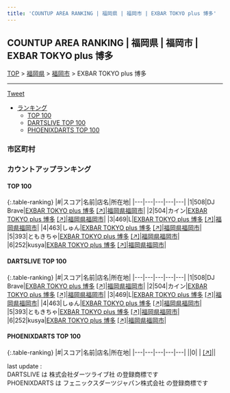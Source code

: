 ```yaml
---
title: 'COUNTUP AREA RANKING | 福岡県 | 福岡市 | EXBAR TOKYO plus 博多'
---
```

## COUNTUP AREA RANKING | 福岡県 | 福岡市 | EXBAR TOKYO plus 博多

[TOP](/darts/rank/) > [福岡県](/darts/rank/福岡県/) > [福岡市](/darts/rank/福岡県/福岡市/) > EXBAR TOKYO plus 博多

___

<a href="https://twitter.com/share?ref_src=twsrc%5Etfw" data-text="COUNTUP AREA RANKING | 福岡県福岡市EXBAR TOKYO plus 博多" class="twitter-share-button" data-hashtags="DARTSLIVE,PHOENIXDARTS,darts,ダーツ" data-show-count="false">Tweet</a>

* [ランキング](#カウントアップランキング)
    * [TOP 100](#top-100)
    * [DARTSLIVE TOP 100](#dartslive-top-100)
    * [PHOENIXDARTS TOP 100](#phoenixdarts-top-100)

### 市区町村

<ul>

</ul>

### カウントアップランキング

#### TOP 100



{:.table-ranking}
|#|スコア|名前|店名|所在地|
|---|---|---|---|---|
|1|508|<span class="rank-name-dl">DJ Brave</span>|<a href="/darts/rank/shops/f840e5f7b48e9ba30d9b047a20a7ba1e.html">EXBAR TOKYO plus 博多</a> <a href="https://search.dartslive.com/jp/shop/f840e5f7b48e9ba30d9b047a20a7ba1e">[↗]</a>|<a href="/darts/rank/福岡県/福岡市">福岡県福岡市</a>|
|2|504|<span class="rank-name-dl">カイン</span>|<a href="/darts/rank/shops/f840e5f7b48e9ba30d9b047a20a7ba1e.html">EXBAR TOKYO plus 博多</a> <a href="https://search.dartslive.com/jp/shop/f840e5f7b48e9ba30d9b047a20a7ba1e">[↗]</a>|<a href="/darts/rank/福岡県/福岡市">福岡県福岡市</a>|
|3|469|<span class="rank-name-dl">L</span>|<a href="/darts/rank/shops/f840e5f7b48e9ba30d9b047a20a7ba1e.html">EXBAR TOKYO plus 博多</a> <a href="https://search.dartslive.com/jp/shop/f840e5f7b48e9ba30d9b047a20a7ba1e">[↗]</a>|<a href="/darts/rank/福岡県/福岡市">福岡県福岡市</a>|
|4|463|<span class="rank-name-dl">しゅん</span>|<a href="/darts/rank/shops/f840e5f7b48e9ba30d9b047a20a7ba1e.html">EXBAR TOKYO plus 博多</a> <a href="https://search.dartslive.com/jp/shop/f840e5f7b48e9ba30d9b047a20a7ba1e">[↗]</a>|<a href="/darts/rank/福岡県/福岡市">福岡県福岡市</a>|
|5|393|<span class="rank-name-dl">ともきちゃ</span>|<a href="/darts/rank/shops/f840e5f7b48e9ba30d9b047a20a7ba1e.html">EXBAR TOKYO plus 博多</a> <a href="https://search.dartslive.com/jp/shop/f840e5f7b48e9ba30d9b047a20a7ba1e">[↗]</a>|<a href="/darts/rank/福岡県/福岡市">福岡県福岡市</a>|
|6|252|<span class="rank-name-dl">kusya</span>|<a href="/darts/rank/shops/f840e5f7b48e9ba30d9b047a20a7ba1e.html">EXBAR TOKYO plus 博多</a> <a href="https://search.dartslive.com/jp/shop/f840e5f7b48e9ba30d9b047a20a7ba1e">[↗]</a>|<a href="/darts/rank/福岡県/福岡市">福岡県福岡市</a>|


#### DARTSLIVE TOP 100



{:.table-ranking}
|#|スコア|名前|店名|所在地|
|---|---|---|---|---|
|1|508|<span class="rank-name-dl">DJ Brave</span>|<a href="/darts/rank/shops/f840e5f7b48e9ba30d9b047a20a7ba1e.html">EXBAR TOKYO plus 博多</a> <a href="https://search.dartslive.com/jp/shop/f840e5f7b48e9ba30d9b047a20a7ba1e">[↗]</a>|<a href="/darts/rank/福岡県/福岡市">福岡県福岡市</a>|
|2|504|<span class="rank-name-dl">カイン</span>|<a href="/darts/rank/shops/f840e5f7b48e9ba30d9b047a20a7ba1e.html">EXBAR TOKYO plus 博多</a> <a href="https://search.dartslive.com/jp/shop/f840e5f7b48e9ba30d9b047a20a7ba1e">[↗]</a>|<a href="/darts/rank/福岡県/福岡市">福岡県福岡市</a>|
|3|469|<span class="rank-name-dl">L</span>|<a href="/darts/rank/shops/f840e5f7b48e9ba30d9b047a20a7ba1e.html">EXBAR TOKYO plus 博多</a> <a href="https://search.dartslive.com/jp/shop/f840e5f7b48e9ba30d9b047a20a7ba1e">[↗]</a>|<a href="/darts/rank/福岡県/福岡市">福岡県福岡市</a>|
|4|463|<span class="rank-name-dl">しゅん</span>|<a href="/darts/rank/shops/f840e5f7b48e9ba30d9b047a20a7ba1e.html">EXBAR TOKYO plus 博多</a> <a href="https://search.dartslive.com/jp/shop/f840e5f7b48e9ba30d9b047a20a7ba1e">[↗]</a>|<a href="/darts/rank/福岡県/福岡市">福岡県福岡市</a>|
|5|393|<span class="rank-name-dl">ともきちゃ</span>|<a href="/darts/rank/shops/f840e5f7b48e9ba30d9b047a20a7ba1e.html">EXBAR TOKYO plus 博多</a> <a href="https://search.dartslive.com/jp/shop/f840e5f7b48e9ba30d9b047a20a7ba1e">[↗]</a>|<a href="/darts/rank/福岡県/福岡市">福岡県福岡市</a>|
|6|252|<span class="rank-name-dl">kusya</span>|<a href="/darts/rank/shops/f840e5f7b48e9ba30d9b047a20a7ba1e.html">EXBAR TOKYO plus 博多</a> <a href="https://search.dartslive.com/jp/shop/f840e5f7b48e9ba30d9b047a20a7ba1e">[↗]</a>|<a href="/darts/rank/福岡県/福岡市">福岡県福岡市</a>|


#### PHOENIXDARTS TOP 100



{:.table-ranking}
|#|スコア|名前|店名|所在地|
|---|---|---|---|---|
||0|<span class="rank-name-dl"> </span>|<a href="/darts/rank/shops/.html"></a> <a href="">[↗]</a>|<a href="/darts/rank//"></a>|


<div class="footer border-top border-gray-light mt-5 pt-3 text-right text-gray">
    last update : <span style="font-weight: italic" id="foot_last_modified"></span><br />
    DARTSLIVE は 株式会社ダーツライブ社 の登録商標です<br />
    PHOENIXDARTS は フェニックスダーツジャパン株式会社 の登録商標です<br />
</div>

<script src="https://cdnjs.cloudflare.com/ajax/libs/jquery.tablesorter/2.31.3/js/jquery.tablesorter.min.js" integrity="sha512-qzgd5cYSZcosqpzpn7zF2ZId8f/8CHmFKZ8j7mU4OUXTNRd5g+ZHBPsgKEwoqxCtdQvExE5LprwwPAgoicguNg==" crossorigin="anonymous" referrerpolicy="no-referrer"></script>
<link rel="stylesheet" href="https://cdnjs.cloudflare.com/ajax/libs/jquery.tablesorter/2.31.3/css/theme.default.min.css" integrity="sha512-wghhOJkjQX0Lh3NSWvNKeZ0ZpNn+SPVXX1Qyc9OCaogADktxrBiBdKGDoqVUOyhStvMBmJQ8ZdMHiR3wuEq8+w==" crossorigin="anonymous" referrerpolicy="no-referrer" />
<script>
$(function() {
    $(".table-ranking").tablesorter({sortList:[[0, 0]]});
    $("#foot_last_modified").text(formatDate(new Date(document.lastModified), 'yyyy-MM-dd HH:mm:ss'));
});
</script>

<script async src="https://platform.twitter.com/widgets.js" charset="utf-8"></script>